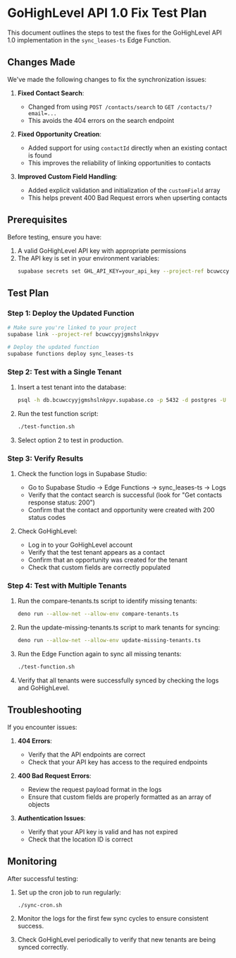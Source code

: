 # GoHighLevel API 1.0 Fix Test Plan

This document outlines the steps to test the fixes for the GoHighLevel API 1.0 implementation in the `sync_leases-ts` Edge Function.

## Changes Made

We've made the following changes to fix the synchronization issues:

1. **Fixed Contact Search**:
   - Changed from using `POST /contacts/search` to `GET /contacts/?email=...`
   - This avoids the 404 errors on the search endpoint

2. **Fixed Opportunity Creation**:
   - Added support for using `contactId` directly when an existing contact is found
   - This improves the reliability of linking opportunities to contacts

3. **Improved Custom Field Handling**:
   - Added explicit validation and initialization of the `customField` array
   - This helps prevent 400 Bad Request errors when upserting contacts

## Prerequisites

Before testing, ensure you have:

1. A valid GoHighLevel API key with appropriate permissions
2. The API key is set in your environment variables:
   ```bash
   supabase secrets set GHL_API_KEY=your_api_key --project-ref bcuwccyyjgmshslnkpyv
   ```

## Test Plan

### Step 1: Deploy the Updated Function

```bash
# Make sure you're linked to your project
supabase link --project-ref bcuwccyyjgmshslnkpyv

# Deploy the updated function
supabase functions deploy sync_leases-ts
```

### Step 2: Test with a Single Tenant

1. Insert a test tenant into the database:
   ```bash
   psql -h db.bcuwccyyjgmshslnkpyv.supabase.co -p 5432 -d postgres -U postgres -f insert_test_tenant.sql
   ```

2. Run the test function script:
   ```bash
   ./test-function.sh
   ```
   
3. Select option 2 to test in production.

### Step 3: Verify Results

1. Check the function logs in Supabase Studio:
   - Go to Supabase Studio → Edge Functions → sync_leases-ts → Logs
   - Verify that the contact search is successful (look for "Get contacts response status: 200")
   - Confirm that the contact and opportunity were created with 200 status codes

2. Check GoHighLevel:
   - Log in to your GoHighLevel account
   - Verify that the test tenant appears as a contact
   - Confirm that an opportunity was created for the tenant
   - Check that custom fields are correctly populated

### Step 4: Test with Multiple Tenants

1. Run the compare-tenants.ts script to identify missing tenants:
   ```bash
   deno run --allow-net --allow-env compare-tenants.ts
   ```

2. Run the update-missing-tenants.ts script to mark tenants for syncing:
   ```bash
   deno run --allow-net --allow-env update-missing-tenants.ts
   ```

3. Run the Edge Function again to sync all missing tenants:
   ```bash
   ./test-function.sh
   ```

4. Verify that all tenants were successfully synced by checking the logs and GoHighLevel.

## Troubleshooting

If you encounter issues:

1. **404 Errors**:
   - Verify that the API endpoints are correct
   - Check that your API key has access to the required endpoints

2. **400 Bad Request Errors**:
   - Review the request payload format in the logs
   - Ensure that custom fields are properly formatted as an array of objects

3. **Authentication Issues**:
   - Verify that your API key is valid and has not expired
   - Check that the location ID is correct

## Monitoring

After successful testing:

1. Set up the cron job to run regularly:
   ```bash
   ./sync-cron.sh
   ```

2. Monitor the logs for the first few sync cycles to ensure consistent success.

3. Check GoHighLevel periodically to verify that new tenants are being synced correctly.